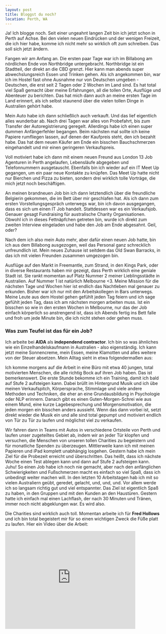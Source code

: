 ```yaml
---
layout: post
title: Bloggst du noch?
location: Perth, WA
---
```


Ja! Ich blogge noch. Seit einer ungeahnt langen Zeit bin ich jetzt schon in Perth auf Achse. Bei den vielen neuen Eindrücken und der wenigen Freizeit, die ich hier habe, komme ich nicht mehr so wirklich oft zum schreiben. Das soll sich jetzt ändern.

Fangen wir am Anfang an. Die ersten paar Tage war ich im Billabong am nördlichen Ende von Northbridge untergebracht. Northbridge ist ein Stadtteil, der direkt an die CBD grenzt. Hier kann man abends super abwechslungsreich Essen und Trinken gehen. Als ich angekommen bin, war ich im Hostel fast ohne Ausnahme nur von Deutschen umgeben - Deutschen, die erst seit 2 Tagen oder 2 Wochen im Land sind. Es hat total viel Spaß gemacht über meine Erfahrungen, all die tollen Orte, Ausflüge und Abenteuer zu berichten. Das hat mich dann auch an meine ersten Tage im Land erinnert, als ich selbst staunend über die vielen tollen Dinge in Australien gehört habe.

Mein Auto habe ich dann schließlich auch verkauft. Und das lief eigentlich alles wunderbar ab. Nach drei Tagen war alles von Probefahrt, bis zum Transfer der Autoregistrierung geregelt. Allerdings habe ich einen super dummen Anfängerfehler begangen. Beim nächsten mal sollte ich keine Papiere rumfliegen lassen, auf denen der Kaufpreis steht, den ich bezahlt habe. Das hat dem neuen Käufer am Ende ein bisschen Bauchschmerzen eingehandelt und mir einen geringeren Verkaufspreis.

Voll motiviert habe ich dann mit einem neuen Freund aus London 13 Job Agenturen in Perth angelaufen, Lebensläufe abgegeben und Telefonnummern ausgetauscht. Ebenfalls bin ich wieder auf ein IT Meet Up gegangen, um ein paar neue Kontakte zu knüpfen. Das Meet Up hatte nicht nur Bierchen und Pizza zu bieten, sondern drei wirklich tolle Vorträge, die mich jetzt noch beschäftigen.

An meinen brandneuen Job bin ich dann letztendlich über die freundliche Belgierin gekommen, die im Bett über mir geschlafen hat. Als ich dann zum ersten Vorstellungsgespräch unterwegs war, bin ich davon ausgegangen, dass es sich um einen IT Job handelt. Stattdessen war es ein Verkaufsjob. Genauer gesagt Fundraising für australische Charity Organisationen. Obwohl ich in dieses Fettnäpfchen getreten bin, wurde ich direkt zum zweiten Interview eingeladen und habe den Job am Ende abgesahnt. Geil, oder?

Nach dem ich also mein Auto mehr, aber dafür einen neuen Job hatte, bin ich aus dem Billabong ausgezogen, weil das Personal ganz schrecklich unfreundlich ist. Mein neues Zuhause ist seitdem das Old Swan Barracks, in das ich mit vielen Freunden zusammen umgezogen bin.

Ausflüge auf den Markt in Freemantle, zum Strand, in den Kings Park, oder in diverse Restaurants haben mir gezeigt, dass Perth wirklich eine geniale Stadt ist. Sie rankt momentan auf Platz Nummer 2 meiner Lieblingsstädte in Australien. Auf Nummer 1 ist natürlich Melbourne <3. Meine Mission für die nächsten Tage und Wochen hier ist endlich das Nachtleben mal genauer zu erkunden. Bisher war ich nur mit den Arbeitskollegen in Bars unterwegs. Meine Leute aus dem Hostel gehen gefühlt jeden Tag feiern und ich sage gefühlt jeden Tag, dass ich am nächsten morgen arbeiten muss. Ist ein bisschen so wie in den ersten Wochen in Melbourne, nur das der Job einfach körperlich so anstrengend ist, dass ich Abends fertig ins Bett falle und froh um jede Minute bin, die ich nicht stehen oder gehen muss.

### Was zum Teufel ist das für ein Job? ###

Ich arbeite bei **AIDA** als **independend contractor**. Ich bin so was ähnliches wie ein Einzelhandelskaufmann in Australien - also eigenständig. Ich kann jetzt meine Sonnencreme, mein Essen, meine Klamotten und alles weitere von der Steuer absetzen. Mein Alltag sieht in etwa folgendermaßen aus:

Ich komme morgens auf die Arbeit in eine Büro mit etwa 40 jungen, total motivierten Menschen, die alle richtig Bock auf ihren Job haben. Das ist bemerkenswert. Die erste Stunde bekomme ich ein Training, damit ich bald auf Stufe 2 aufsteigen kann. Dabei brüllt im Hintergrund Musik und ich übe meinen Verkaufspitch, Körpersprache, Stimmlage und viele andere Methoden und Techniken, die eher an eine Grundausbildung in Psychologie oder NLP erinnern. Danach gibt es einen Guten-Morgen-Schrei wie aus einem Mund, eine kurze Lagebesprechung und Morgensmotivation, die jeden morgen ein bisschen anders aussieht. Wenn das dann vorbei ist, setzt direkt wieder die Musik ein und alle sind total gepumpt und motiviert endlich von Tür zu Tür zu laufen und möglichst viel zu verkaufen.

Wir fahren dann in Teams mit Autos in verschiedene Ortsteile von Perth und laufen unser zugeteiltes Gebiet ab, indem wir an jeder Tür klopfen und versuchen, die Menschen von unseren tollen Charities zu begeistern und für monatliche Spenden zu überzeugen. Mittlerweile kann ich mit meinen Papieren und iPad komplett unabhängig losgehen. Gestern habe ich mein Ziel für die Probezeit erreicht und überschritten. Das heißt, dass ich nächste Woche einen Test ablegen kann und dann auf Stufe 2 aufsteigen kann. Juhu! So einen Job habe ich noch nie gemacht, aber nach den anfänglichen Schwierigkeiten und Fußschmerzen macht es einfach so viel Spaß, dass ich unbedingt weiter machen will. In den letzten 10 Arbeitstagen hab ich mit so vielen Australiern geübt, geredet, gelacht, und, und, und. Vor allem werde ich so langsam richtig gut und viel entspannter. Das Ziel ist eigentlich Spaß zu haben, in den Gruppen und mit den Kunden an den Haustüren. Gestern hatte ich einfach mal einen Lachflash, der nach 30 Minuten und Tränen, immer noch nicht abgeklungen war. Es wird also.

Die Charities sind wirklich auch toll. Momentan arbeite ich für **Fred Hollows** und ich bin total begeistert mir für so einen wichtigen Zweck die Füße platt zu laufen. Hier ein Video über die Arbeit:

<iframe width="420" height="315" src="https://www.youtube.com/embed/k2opo45uPzk" frameborder="0" allowfullscreen></iframe>